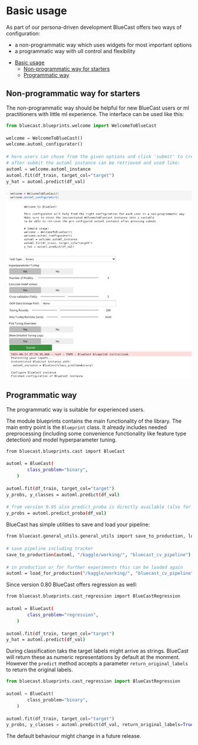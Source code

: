 # Basic usage

As part of our persona-driven development BlueCast offers two ways of
configuration:

* a non-programmatic way which uses widgets for most important options
* a programmatic way with ull control and flexibility

<!-- toc -->

* [Basic usage](#basic-usage)
  * [Non-programmatic way for starters](#non-programmatic-way-for-starters)
  * [Programmatic way](#programmatic-way)

<!-- tocstop -->

## Non-programmatic way for starters

The non-programmatic way should be helpful for new BlueCast users
or ml practitioners with little ml experience. The interface can be
used like this:

```python
from bluecast.blueprints.welcome import WelcomeToBlueCast

welcome = WelcomeToBlueCast()
welcome.automl_configurator()

# here users can chose from the given options and click 'submit' to create the instance
# after submit the automl instance can be retrieved and used like:
automl = welcome.automl_instance
automl.fit(df_train, target_col="target")
y_hat = automl.predict(df_val)
```

![Welcome UI example](welcome_ui.png)

## Programmatic way

The programmatic way is suitable for experienced users.

The module blueprints contains the main functionality of the library. The main
entry point is the `Blueprint` class. It already includes needed preprocessing
(including some convenience functionality like feature type detection)
and model hyperparameter tuning.

```sh
from bluecast.blueprints.cast import BlueCast

automl = BlueCast(
        class_problem="binary",
    )

automl.fit(df_train, target_col="target")
y_probs, y_classes = automl.predict(df_val)

# from version 0.95 also predict_proba is directly available (also for BlueCastCV)
y_probs = automl.predict_proba(df_val)
```

BlueCast has simple utilities to save and load your pipeline:

```sh
from bluecast.general_utils.general_utils import save_to_production, load_for_production

# save pipeline including tracker
save_to_production(automl, "/kaggle/working/", "bluecast_cv_pipeline")

# in production or for further experiments this can be loaded again
automl = load_for_production("/kaggle/working/", "bluecast_cv_pipeline")
```

Since version 0.80 BlueCast offers regression as well:

```sh
from bluecast.blueprints.cast_regression import BlueCastRegression

automl = BlueCast(
        class_problem="regression",
    )

automl.fit(df_train, target_col="target")
y_hat = automl.predict(df_val)
```

During classification taks the target labels might arrive as strings. BlueCast
will return these as numeric representations by default at the monment.
However the `predict` method accepts a parameter `return_original_labels` to
return the original labels.

```python
from bluecast.blueprints.cast_regression import BlueCastRegression

automl = BlueCast(
        class_problem="binary",
    )

automl.fit(df_train, target_col="target")
y_probs, y_classes = automl.predict(df_val, return_original_labels=True)
```

The default behaviour might change in a future release.

